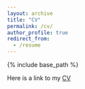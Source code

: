 ```yaml
---
layout: archive
title: "CV"
permalink: /cv/
author_profile: true
redirect_from:
  - /resume
---
```


{% include base_path %}

Here is a link to my <a href="https://drive.google.com/file/d/1AmxA7gdlaCN0b4LKQ-Ffd8GErgbbkg-I/view?usp=sharing" target="_blank">CV</a>